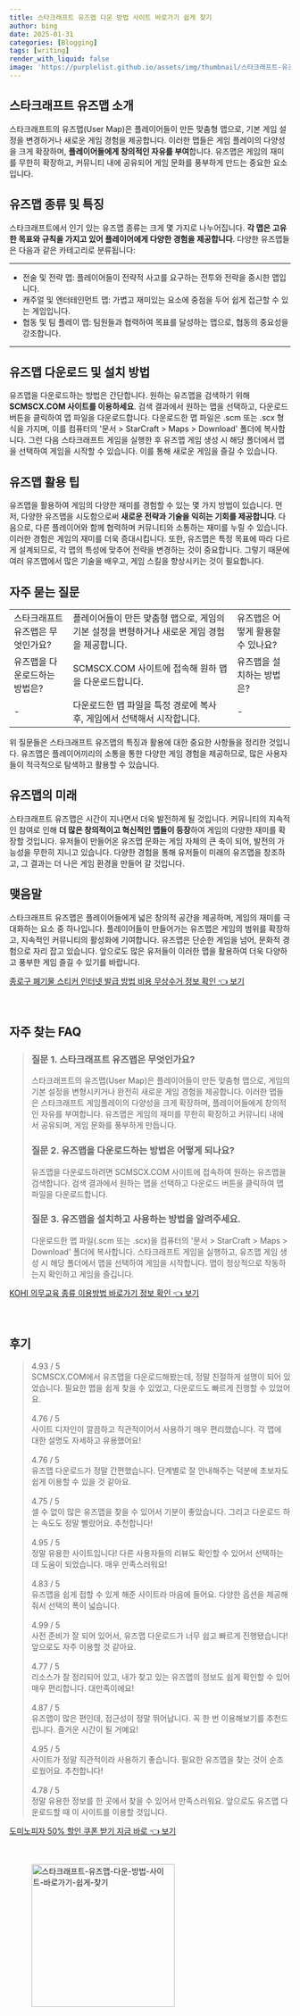 ```yaml
---
title: 스타크래프트 유즈맵 다운 방법 사이트 바로가기 쉽게 찾기
author: bing
date: 2025-01-31
categories: [Blogging]
tags: [writing]
render_with_liquid: false
image: 'https://purplelist.github.io/assets/img/thumbnail/스타크래프트-유즈맵-다운-방법-사이트-바로가기-쉽게-찾기.webp'
---
```



<h2 id='스타크래프트 유즈맵 소개'>스타크래프트 유즈맵 소개</h2>

<p>스타크래프트의 유즈맵(User Map)은 플레이어들이 만든 맞춤형 맵으로, 기본 게임 설정을 변경하거나 새로운 게임 경험을 제공합니다. 이러한 맵들은 게임 플레이의 다양성을 크게 확장하며, <b>플레이어들에게 창의적인 자유를 부여</b>합니다. 유즈맵은 게임의 재미를 무한히 확장하고, 커뮤니티 내에 공유되어 게임 문화를 풍부하게 만드는 중요한 요소입니다.</p>

<h2 id='유즈맵 종류 및 특징'>유즈맵 종류 및 특징</h2>

<p>스타크래프트에서 인기 있는 유즈맵 종류는 크게 몇 가지로 나누어집니다. <b>각 맵은 고유한 목표와 규칙을 가지고 있어 플레이어에게 다양한 경험을 제공합니다</b>. 다양한 유즈맵들은 다음과 같은 카테고리로 분류됩니다:</p>

<hr />

<ul>
    <li>전술 및 전략 맵: 플레이어들이 전략적 사고를 요구하는 전투와 전략을 중시한 맵입니다.</li>
    <li>캐주얼 및 엔터테인먼트 맵: 가볍고 재미있는 요소에 중점을 두어 쉽게 접근할 수 있는 게임입니다.</li>
    <li>협동 및 팀 플레이 맵: 팀원들과 협력하여 목표를 달성하는 맵으로, 협동의 중요성을 강조합니다.</li>
</ul>

<hr />

<h2 id='유즈맵 다운로드 및 설치 방법'>유즈맵 다운로드 및 설치 방법</h2>

<p>유즈맵을 다운로드하는 방법은 간단합니다. 원하는 유즈맵을 검색하기 위해 <b>SCMSCX.COM 사이트를 이용하세요</b>. 검색 결과에서 원하는 맵을 선택하고, 다운로드 버튼을 클릭하여 맵 파일을 다운로드합니다. 다운로드한 맵 파일은 .scm 또는 .scx 형식을 가지며, 이를 컴퓨터의 '문서 > StarCraft > Maps > Download' 폴더에 복사합니다. 그런 다음 스타크래프트 게임을 실행한 후 유즈맵 게임 생성 시 해당 폴더에서 맵을 선택하여 게임을 시작할 수 있습니다. 이를 통해 새로운 게임을 즐길 수 있습니다.</p>

<h2 id='유즈맵 활용 팁'>유즈맵 활용 팁</h2>

<p>유즈맵을 활용하여 게임의 다양한 재미를 경험할 수 있는 몇 가지 방법이 있습니다. 먼저, 다양한 유즈맵을 시도함으로써 <b>새로운 전략과 기술을 익히는 기회를 제공합니다</b>. 다음으로, 다른 플레이어와 함께 협력하며 커뮤니티와 소통하는 재미를 누릴 수 있습니다. 이러한 경험은 게임의 재미를 더욱 증대시킵니다. 또한, 유즈맵은 특정 목표에 따라 다르게 설계되므로, 각 맵의 특성에 맞추어 전략을 변경하는 것이 중요합니다. 그렇기 때문에 여러 유즈맵에서 많은 기술을 배우고, 게임 스킬을 향상시키는 것이 필요합니다.</p>

<h2 id='자주 묻는 질문'>자주 묻는 질문</h2>

<table>
    <tr>
        <td>스타크래프트 유즈맵은 무엇인가요?</td>
        <td>플레이어들이 만든 맞춤형 맵으로, 게임의 기본 설정을 변형하거나 새로운 게임 경험을 제공합니다.</td>
        <td>유즈맵은 어떻게 활용할 수 있나요?</td>
    </tr>
    <tr>
        <td>유즈맵을 다운로드하는 방법은?</td>
        <td>SCMSCX.COM 사이트에 접속해 원하 맵을 다운로드합니다.</td>
        <td>유즈맵을 설치하는 방법은?</td>
    </tr>
    <tr>
        <td>-</td>
        <td>다운로드한 맵 파일을 특정 경로에 복사 후, 게임에서 선택해서 시작합니다.</td>
        <td>-</td>
    </tr>
</table>

<p>위 질문들은 스타크래프트 유즈맵의 특징과 활용에 대한 중요한 사항들을 정리한 것입니다. 유즈맵은 플레이어끼리의 소통을 통한 다양한 게임 경험을 제공하므로, 많은 사용자들이 적극적으로 탐색하고 활용할 수 있습니다.</p>

<h2 id='유즈맵의 미래'>유즈맵의 미래</h2>

<p>스타크래프트 유즈맵은 시간이 지나면서 더욱 발전하게 될 것입니다. 커뮤니티의 지속적인 참여로 인해 <b>더 많은 창의적이고 혁신적인 맵들이 등장</b>하여 게임의 다양한 재미를 확장할 것입니다. 유저들이 만들어온 유즈맵 문화는 게임 자체의 큰 축이 되어, 발전의 가능성을 무한히 지니고 있습니다. 다양한 경험을 통해 유저들이 미래의 유즈맵을 창조하고, 그 결과는 더 나은 게임 환경을 만들어 갈 것입니다.</p>

<h2 id='맺음말'>맺음말</h2>

<p>스타크래프트 유즈맵은 플레이어들에게 넓은 창의적 공간을 제공하며, 게임의 재미를 극대화하는 요소 중 하나입니다. 플레이어들이 만들어가는 유즈맵은 게임의 범위를 확장하고, 지속적인 커뮤니티의 활성화에 기여합니다. 유즈맵은 단순한 게임을 넘어, 문화적 경험으로 자리 잡고 있습니다. 앞으로도 많은 유저들이 이러한 맵을 활용하여 더욱 다양하고 풍부한 게임 즐길 수 있기를 바랍니다.</p>


<p><a class="click-button" title="종로구 폐기물 스티커 인터넷 발급 방법 비용 무상수거 정보 확인" href="https://purplelist.github.io/posts/%EC%A2%85%EB%A1%9C%EA%B5%AC-%ED%8F%90%EA%B8%B0%EB%AC%BC-%EC%8A%A4%ED%8B%B0%EC%BB%A4-%EC%9D%B8%ED%84%B0%EB%84%B7-%EB%B0%9C%EA%B8%89-%EB%B0%A9%EB%B2%95-%EB%B9%84%EC%9A%A9-%EB%AC%B4%EC%83%81%EC%88%98%EA%B1%B0-%EC%A0%95%EB%B3%B4-%ED%99%95%EC%9D%B8/" rel="dofollow">종로구 폐기물 스티커 인터넷 발급 방법 비용 무상수거 정보 확인 👈 보기</a></p><br>
<h2 id='자주_찾는_FAQ'>자주 찾는 FAQ</h2>
<div itemscope="" itemtype="https://schema.org/FAQPage">
<blockquote>
<div itemscope="" itemprop="mainEntity" itemtype="https://schema.org/Question">
<h3 itemprop="name">질문 1. 스타크래프트 유즈맵은 무엇인가요?</h3>
<div itemscope="" itemprop="acceptedAnswer" itemtype="https://schema.org/Answer">
<span itemprop="text">
<p>스타크래프트의 유즈맵(User Map)은 플레이어들이 만든 맞춤형 맵으로, 게임의 기본 설정을 변형시키거나 완전히 새로운 게임 경험을 제공합니다. 이러한 맵들은 스타크래프트 게임플레이의 다양성을 크게 확장하며, 플레이어들에게 창의적인 자유를 부여합니다. 유즈맵은 게임의 재미를 무한히 확장하고 커뮤니티 내에서 공유되며, 게임 문화를 풍부하게 만듭니다.</p>
</span>
</div>
</div>
<div itemscope="" itemprop="mainEntity" itemtype="https://schema.org/Question">
<h3 itemprop="name">질문 2. 유즈맵을 다운로드하는 방법은 어떻게 되나요?</h3>
<div itemscope="" itemprop="acceptedAnswer" itemtype="https://schema.org/Answer">
<span itemprop="text">
<p>유즈맵을 다운로드하려면 SCMSCX.COM 사이트에 접속하여 원하는 유즈맵을 검색합니다. 검색 결과에서 원하는 맵을 선택하고 다운로드 버튼을 클릭하여 맵 파일을 다운로드합니다.</p>
</span>
</div>
</div>
<div itemscope="" itemprop="mainEntity" itemtype="https://schema.org/Question">
<h3 itemprop="name">질문 3. 유즈맵을 설치하고 사용하는 방법을 알려주세요.</h3>
<div itemscope="" itemprop="acceptedAnswer" itemtype="https://schema.org/Answer">
<span itemprop="text">
<p>다운로드한 맵 파일(.scm 또는 .scx)을 컴퓨터의 '문서 > StarCraft > Maps > Download' 폴더에 복사합니다. 스타크래프트 게임을 실행하고, 유즈맵 게임 생성 시 해당 폴더에서 맵을 선택하여 게임을 시작합니다. 맵이 정상적으로 작동하는지 확인하고 게임을 즐깁니다.</p>
</span>
</div>
</div>
</blockquote>
</div>
<p><a class="click-button" title="KOHI 의무교육 종류 이용방법 바로가기 정보 확인" href="https://purplelist.github.io/posts/KOHI-%EC%9D%98%EB%AC%B4%EA%B5%90%EC%9C%A1-%EC%A2%85%EB%A5%98-%EC%9D%B4%EC%9A%A9%EB%B0%A9%EB%B2%95-%EB%B0%94%EB%A1%9C%EA%B0%80%EA%B8%B0-%EC%A0%95%EB%B3%B4-%ED%99%95%EC%9D%B8/" rel="dofollow">KOHI 의무교육 종류 이용방법 바로가기 정보 확인 👈 보기</a></p><br>
<h2 id='후기'>후기</h2>
<div itemscope itemtype="https://schema.org/Product">
  <blockquote>
  <div itemprop="review" itemscope itemtype="https://schema.org/Review">
      <div itemprop="reviewRating" itemscope itemtype="https://schema.org/Rating"> <span itemprop="ratingValue">4.93</span> / <span itemprop="bestRating">5</span> </div>
      <span itemprop="reviewBody">SCMSCX.COM에서 유즈맵을 다운로드해봤는데, 정말 친절하게 설명이 되어 있었습니다. 필요한 맵을 쉽게 찾을 수 있었고, 다운로드도 빠르게 진행할 수 있었어요.</span>
  </div>
  <br>
  <div itemprop="review" itemscope itemtype="https://schema.org/Review">
      <div itemprop="reviewRating" itemscope itemtype="https://schema.org/Rating"> <span itemprop="ratingValue">4.76</span> / <span itemprop="bestRating">5</span> </div>
      <span itemprop="reviewBody">사이트 디자인이 깔끔하고 직관적이어서 사용하기 매우 편리했습니다. 각 맵에 대한 설명도 자세하고 유용했어요!</span>
  </div>
  <br>
  <div itemprop="review" itemscope itemtype="https://schema.org/Review">
      <div itemprop="reviewRating" itemscope itemtype="https://schema.org/Rating"> <span itemprop="ratingValue">4.76</span> / <span itemprop="bestRating">5</span> </div>
      <span itemprop="reviewBody">유즈맵 다운로드가 정말 간편했습니다. 단계별로 잘 안내해주는 덕분에 초보자도 쉽게 이용할 수 있을 것 같아요.</span>
  </div>
  <br>
  <div itemprop="review" itemscope itemtype="https://schema.org/Review">
      <div itemprop="reviewRating" itemscope itemtype="https://schema.org/Rating"> <span itemprop="ratingValue">4.75</span> / <span itemprop="bestRating">5</span> </div>
      <span itemprop="reviewBody">셀 수 없이 많은 유즈맵을 찾을 수 있어서 기분이 좋았습니다. 그리고 다운로드 하는 속도도 정말 빨랐어요. 추천합니다!</span>
  </div>
  <br>
  <div itemprop="review" itemscope itemtype="https://schema.org/Review">
      <div itemprop="reviewRating" itemscope itemtype="https://schema.org/Rating"> <span itemprop="ratingValue">4.95</span> / <span itemprop="bestRating">5</span> </div>
      <span itemprop="reviewBody">정말 유용한 사이트입니다! 다른 사용자들의 리뷰도 확인할 수 있어서 선택하는 데 도움이 되었습니다. 매우 만족스러워요!</span>
  </div>
  <br>
  <div itemprop="review" itemscope itemtype="https://schema.org/Review">
      <div itemprop="reviewRating" itemscope itemtype="https://schema.org/Rating"> <span itemprop="ratingValue">4.83</span> / <span itemprop="bestRating">5</span> </div>
      <span itemprop="reviewBody">유즈맵을 쉽게 접할 수 있게 해준 사이트라 마음에 들어요. 다양한 옵션을 제공해줘서 선택의 폭이 넓습니다.</span>
  </div>
  <br>
  <div itemprop="review" itemscope itemtype="https://schema.org/Review">
      <div itemprop="reviewRating" itemscope itemtype="https://schema.org/Rating"> <span itemprop="ratingValue">4.99</span> / <span itemprop="bestRating">5</span> </div>
      <span itemprop="reviewBody">사전 준비가 잘 되어 있어서, 유즈맵 다운로드가 너무 쉽고 빠르게 진행됐습니다! 앞으로도 자주 이용할 것 같아요.</span>
  </div>
  <br>
  <div itemprop="review" itemscope itemtype="https://schema.org/Review">
      <div itemprop="reviewRating" itemscope itemtype="https://schema.org/Rating"> <span itemprop="ratingValue">4.77</span> / <span itemprop="bestRating">5</span> </div>
      <span itemprop="reviewBody">리소스가 잘 정리되어 있고, 내가 찾고 있는 유즈맵의 정보도 쉽게 확인할 수 있어 매우 편리합니다. 대만족이에요!</span>
  </div>
  <br>
  <div itemprop="review" itemscope itemtype="https://schema.org/Review">
      <div itemprop="reviewRating" itemscope itemtype="https://schema.org/Rating"> <span itemprop="ratingValue">4.87</span> / <span itemprop="bestRating">5</span> </div>
      <span itemprop="reviewBody">유즈맵이 많은 편인데, 접근성이 정말 뛰어납니다. 꼭 한 번 이용해보기를 추천드립니다. 즐거운 시간이 될 거예요!</span>
  </div>
  <br>
  <div itemprop="review" itemscope itemtype="https://schema.org/Review">
      <div itemprop="reviewRating" itemscope itemtype="https://schema.org/Rating"> <span itemprop="ratingValue">4.95</span> / <span itemprop="bestRating">5</span> </div>
      <span itemprop="reviewBody">사이트가 정말 직관적이라 사용하기 좋습니다. 필요한 유즈맵을 찾는 것이 순조로웠어요. 추천합니다!</span>
  </div>
  <br>
  <div itemprop="review" itemscope itemtype="https://schema.org/Review">
      <div itemprop="reviewRating" itemscope itemtype="https://schema.org/Rating"> <span itemprop="ratingValue">4.78</span> / <span itemprop="bestRating">5</span> </div>
      <span itemprop="reviewBody">정말 유용한 정보를 한 곳에서 찾을 수 있어서 만족스러워요. 앞으로도 유즈맵 다운로드할 때 이 사이트를 이용할 것입니다.</span>
  </div>
  </blockquote>
</div>
<p><a class="click-button" title="도미노피자 50% 할인 쿠폰 받기 지금 바로" href="https://purplelist.github.io/posts/%EB%8F%84%EB%AF%B8%EB%85%B8%ED%94%BC%EC%9E%90-50-%ED%95%A0%EC%9D%B8-%EC%BF%A0%ED%8F%B0-%EB%B0%9B%EA%B8%B0-%EC%A7%80%EA%B8%88-%EB%B0%94%EB%A1%9C/" rel="dofollow">도미노피자 50% 할인 쿠폰 받기 지금 바로 👈 보기</a></p><br>
<figure class="image"><img src="https://purplelist.github.io/assets/img/thumbnail/스타크래프트-유즈맵-다운-방법-사이트-바로가기-쉽게-찾기.webp" alt="스타크래프트-유즈맵-다운-방법-사이트-바로가기-쉽게-찾기" width="256" height="256"></figure>